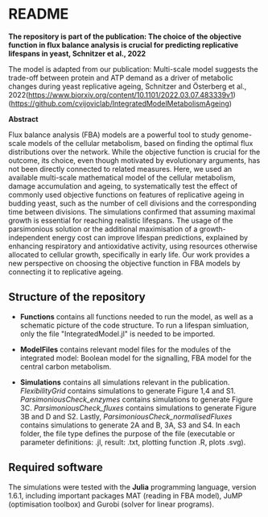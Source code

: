 README
===============
**The repository is part of the publication: The choice of the objective function in flux balance analysis is crucial for predicting replicative lifespans in yeast, Schnitzer et al., 2022**

The model is adapted from our publication: Multi-scale model suggests the trade-off between protein and ATP demand as a driver of metabolic changes during yeast replicative ageing, Schnitzer and Österberg et al., 2022(https://www.biorxiv.org/content/10.1101/2022.03.07.483339v1) (https://github.com/cvijoviclab/IntegratedModelMetabolismAgeing)


**Abstract**

Flux balance analysis (FBA) models are a powerful tool to study genome-scale models of the cellular metabolism, based on finding the optimal flux distributions over the network. While the objective function is crucial for the outcome, its choice, even though motivated by evolutionary arguments, has not been directly connected to related measures. Here, we used an available multi-scale mathematical model of the cellular metabolism, damage accumulation and ageing, to systematically test the effect of commonly used objective functions on features of replicative ageing in budding yeast, such as the number of cell divisions and the corresponding time between divisions. The simulations confirmed that assuming maximal growth is essential for reaching realistic lifespans. 
The usage of the parsimonious solution or the additional maximisation of a growth-independent energy cost can improve lifespan predictions, explained by enhancing respiratory and antioxidative activity, using resources otherwise allocated to cellular growth, specifically in early life. 
Our work provides a new perspective on choosing the objective function in FBA models by connecting it to replicative ageing.


## Structure of the repository

- **Functions** contains all functions needed to run the model, as well as a schematic picture of the code structure. To run a lifespan simluation, only the file "IntegratedModel.jl" is needed to be imported.

- **ModelFiles** contains relevant model files for the modules of the integrated model: Boolean model for the signalling, FBA model for the central carbon metabolism.

- **Simulations** contains all simulations relevant in the publication. *FlexibilityGrid* contains simulations to generate Figure 1,4 and S1. *ParsimoniousCheck_enzymes* contains simulations to generate Figure 3C. *ParsimoniousCheck_fluxes* contains simulations to generate Figure 3B and D and S2. Lastly, *ParsimoniousCheck_normalisedFluxes* contains simulations to generate 2A and B, 3A, S3 and S4. In each folder, the file type defines the purpose of the file (executable or parameter definitions: .jl, result: .txt, plotting function .R, plots .svg). 

## Required software

The simulations were tested with the **Julia** programming language, version 1.6.1, including important packages MAT (reading in FBA model), JuMP (optimisation toolbox) and Gurobi (solver for linear programs).
